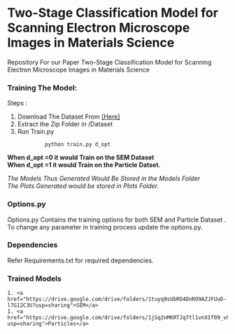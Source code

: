 
# Two-Stage Classification Model for Scanning Electron Microscope Images in Materials Science
 Repository For our Paper Two-Stage Classification Model for Scanning Electron Microscope Images in Materials Science
 
 
 ### Training The Model:
Steps : <br>
1. Download The Dataset From <a href="https://drive.google.com/file/d/1n_U_zcuVCVaREkWzG-T6gkWUp2DhrYGk/view?usp=sharing">[Here]<a><br>
1. Extract the Zip Folder in /Dataset<br>
1. Run Train.py
            
```
            python train.py d_opt
```
            
 <strong>When d_opt =0 it would Train on the SEM Dataset</strong> <br>
 <strong> When d_opt =1 it would Train on the Particle Datset.</strong>
    
 <i> The Models Thus Generated Would Be Stored in the Models Folder <br> The Plots Generated would be stored in Plots Folder. </i>
 ### Options.py
 Options.py Contains the training options for both SEM and Particle Dataset . To change any parameter in training process update the options.py.
 
 ### Dependencies
 Refer Requirements.txt for required dependencies.
 
  ### Trained Models
    1. <a href="https://drive.google.com/drive/folders/1tuyq9sUbRD4OnRO9AZJFUuD-l7G12C3U?usp=sharing">SEM</a>
    1. <a href="https://drive.google.com/drive/folders/1jSq2nMKRTJq7tl1vnXIf09_v8Dd5CfCq?usp=sharing">Particles</a>

 
